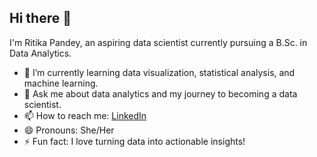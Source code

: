 ## Hi there 👋


I'm Ritika Pandey, an aspiring data scientist currently pursuing a B.Sc. in Data Analytics.
- 🌱 I’m currently learning data visualization, statistical analysis, and machine learning.
- 💬 Ask me about data analytics and my journey to becoming a data scientist.
- 📫 How to reach me: [LinkedIn](www.linkedin.com/in/ritika-pandey-95300a265) 
- 😄 Pronouns: She/Her
- ⚡ Fun fact: I love turning data into actionable insights!


